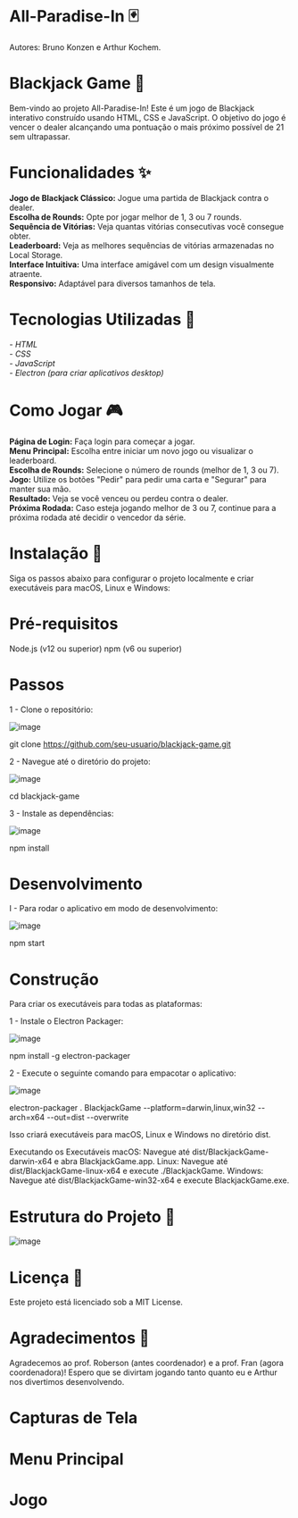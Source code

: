 # All-Paradise-In 🃏
Autores: Bruno Konzen e Arthur Kochem.

# Blackjack Game 🎲
Bem-vindo ao projeto All-Paradise-In! Este é um jogo de Blackjack interativo construído usando HTML, CSS e JavaScript. O objetivo do jogo é vencer o dealer alcançando uma pontuação o mais próximo possível de 21 sem ultrapassar.

# Funcionalidades ✨
**Jogo de Blackjack Clássico:** Jogue uma partida de Blackjack contra o dealer.  
**Escolha de Rounds:** Opte por jogar melhor de 1, 3 ou 7 rounds.  
**Sequência de Vitórias:** Veja quantas vitórias consecutivas você consegue obter.  
**Leaderboard:** Veja as melhores sequências de vitórias armazenadas no Local Storage.  
**Interface Intuitiva:** Uma interface amigável com um design visualmente atraente.  
**Responsivo:** Adaptável para diversos tamanhos de tela.  

# Tecnologias Utilizadas 📄
_- HTML_  
_- CSS_  
_- JavaScript_  
_- Electron (para criar aplicativos desktop)_  

# Como Jogar 🎮
**Página de Login:** Faça login para começar a jogar.  
**Menu Principal:** Escolha entre iniciar um novo jogo ou visualizar o leaderboard.  
**Escolha de Rounds:** Selecione o número de rounds (melhor de 1, 3 ou 7).  
**Jogo:** Utilize os botões "Pedir" para pedir uma carta e "Segurar" para manter sua mão.  
**Resultado:** Veja se você venceu ou perdeu contra o dealer.  
**Próxima Rodada:** Caso esteja jogando melhor de 3 ou 7, continue para a próxima rodada até decidir o vencedor da série.  

# Instalação 🚀
Siga os passos abaixo para configurar o projeto localmente e criar executáveis para macOS, Linux e Windows:

# Pré-requisitos
Node.js (v12 ou superior)
npm (v6 ou superior)

# Passos
1 - Clone o repositório:

![image](https://github.com/brunogkonzen/All-Paradise-In/assets/129460092/9b94d584-528c-4451-ad0e-e40572648331)

git clone https://github.com/seu-usuario/blackjack-game.git


2 - Navegue até o diretório do projeto:

![image](https://github.com/brunogkonzen/All-Paradise-In/assets/129460092/ec26bb0b-1c60-4874-891e-76897a07ce04)

cd blackjack-game


3 - Instale as dependências:

![image](https://github.com/brunogkonzen/All-Paradise-In/assets/129460092/2380120d-c752-4039-8f69-8ac081718624)

npm install


# Desenvolvimento
I - Para rodar o aplicativo em modo de desenvolvimento:

![image](https://github.com/brunogkonzen/All-Paradise-In/assets/129460092/5eb3be5a-745b-4ba6-965d-7a148d27da2a)

npm start


# Construção
Para criar os executáveis para todas as plataformas:

1 - Instale o Electron Packager:

![image](https://github.com/brunogkonzen/All-Paradise-In/assets/129460092/49188e53-1ebf-4170-bce0-afc0fc1a2b4c)

npm install -g electron-packager


2 - Execute o seguinte comando para empacotar o aplicativo:

![image](https://github.com/brunogkonzen/All-Paradise-In/assets/129460092/80115ef6-af73-4ccb-a86d-b1c41b913925)

electron-packager . BlackjackGame --platform=darwin,linux,win32 --arch=x64 --out=dist --overwrite


Isso criará executáveis para macOS, Linux e Windows no diretório dist.

Executando os Executáveis
macOS: Navegue até dist/BlackjackGame-darwin-x64 e abra BlackjackGame.app.
Linux: Navegue até dist/BlackjackGame-linux-x64 e execute ./BlackjackGame.
Windows: Navegue até dist/BlackjackGame-win32-x64 e execute BlackjackGame.exe.

# Estrutura do Projeto 📂
![image](https://github.com/brunogkonzen/All-Paradise-In/assets/129460092/be50bd3b-6561-496f-83c7-fe3126027032)


# Licença 📄
Este projeto está licenciado sob a MIT License.

# Agradecimentos 🙌
Agradecemos ao prof. Roberson (antes coordenador) e a prof. Fran (agora coordenadora)! Espero que se divirtam jogando tanto quanto eu e Arthur nos divertimos desenvolvendo.

# Capturas de Tela 
# Menu Principal

# Jogo

